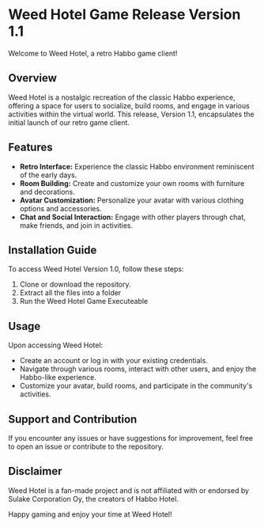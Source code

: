 # Weed Hotel Game Release Version 1.1

Welcome to Weed Hotel, a retro Habbo game client!

## Overview
Weed Hotel is a nostalgic recreation of the classic Habbo experience, offering a space for users to socialize, build rooms, and engage in various activities within the virtual world. This release, Version 1.1, encapsulates the initial launch of our retro game client.

## Features
- **Retro Interface:** Experience the classic Habbo environment reminiscent of the early days.
- **Room Building:** Create and customize your own rooms with furniture and decorations.
- **Avatar Customization:** Personalize your avatar with various clothing options and accessories.
- **Chat and Social Interaction:** Engage with other players through chat, make friends, and join in activities.

## Installation Guide
To access Weed Hotel Version 1.0, follow these steps:
1. Clone or download the repository.
2. Extract all the files into a folder
3. Run the Weed Hotel Game Executeable

## Usage
Upon accessing Weed Hotel:
- Create an account or log in with your existing credentials.
- Navigate through various rooms, interact with other users, and enjoy the Habbo-like experience.
- Customize your avatar, build rooms, and participate in the community's activities.

## Support and Contribution
If you encounter any issues or have suggestions for improvement, feel free to open an issue or contribute to the repository.

## Disclaimer
Weed Hotel is a fan-made project and is not affiliated with or endorsed by Sulake Corporation Oy, the creators of Habbo Hotel.

Happy gaming and enjoy your time at Weed Hotel! 
